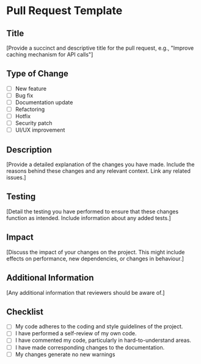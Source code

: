 # Pull Request Template

## Title

[Provide a succinct and descriptive title for the pull request, e.g., "Improve
caching mechanism for API calls"]

## Type of Change

- [ ] New feature
- [ ] Bug fix
- [ ] Documentation update
- [ ] Refactoring
- [ ] Hotfix
- [ ] Security patch
- [ ] UI/UX improvement

## Description

[Provide a detailed explanation of the changes you have made. Include the
reasons behind these changes and any relevant context. Link any related issues.]

## Testing

[Detail the testing you have performed to ensure that these changes function as
intended. Include information about any added tests.]

## Impact

[Discuss the impact of your changes on the project. This might include effects
on performance, new dependencies, or changes in behaviour.]

## Additional Information

[Any additional information that reviewers should be aware of.]

## Checklist

- [ ] My code adheres to the coding and style guidelines of the project.
- [ ] I have performed a self-review of my own code.
- [ ] I have commented my code, particularly in hard-to-understand areas.
- [ ] I have made corresponding changes to the documentation.
- [ ] My changes generate no new warnings
